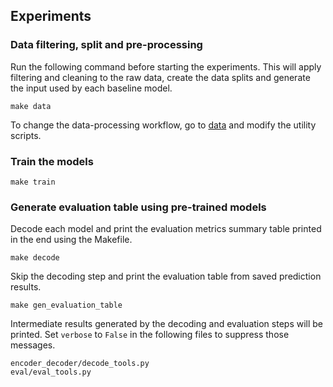 ## Experiments

### Data filtering, split and pre-processing
Run the following command before starting the experiments. This will apply filtering and cleaning to the raw data, create the data splits and generate the input used by each baseline model. 
```
make data
```
To change the data-processing workflow, go to [data](/data) and modify the utility scripts.

### Train the models
```
make train
```

### Generate evaluation table using pre-trained models
Decode each model and print the evaluation metrics summary table printed in the end using the Makefile.
```
make decode
```

Skip the decoding step and print the evaluation table from saved prediction results.
```
make gen_evaluation_table
```

Intermediate results generated by the decoding and evaluation steps will be printed. Set `verbose` to `False` in the following files to suppress those messages.
```
encoder_decoder/decode_tools.py
eval/eval_tools.py
```
